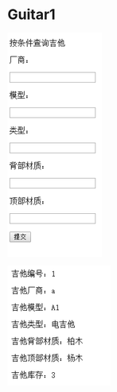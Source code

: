 # Guitar1

![image text](https://github.com/CreaterXXF/Guitar1/blob/master/QQ%E5%9B%BE%E7%89%8720180618200432.png)

![image text](https://github.com/CreaterXXF/Guitar1/blob/master/QQ%E5%9B%BE%E7%89%8720180618200846.png)
